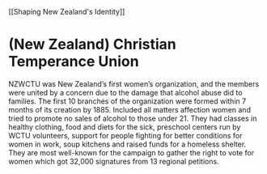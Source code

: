 [[Shaping New Zealand's Identity]]           
# (New Zealand) Christian Temperance Union
NZWCTU was New Zealand’s first women’s organization, and the members were united by a concern due to the damage that alcohol abuse did to families. The first 10 branches of the organization were formed within 7 months of its creation by 1885. Included all matters affection women and tried to promote no sales of alcohol to those under 21. They had classes in healthy clothing, food and diets for the sick, preschool centers run by WCTU volunteers, support for people fighting for better conditions for women in work, soup kitchens and raised funds for a homeless shelter. They are most well-known for the campaign to gather the right to vote for women which got 32,000 signatures from 13 regional petitions.